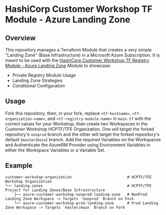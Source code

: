 # HashiCorp Customer Workshop TF Module - Azure Landing Zone

## Overview

This repository manages a Terraform Module that creates a very simple "Landing Zone" (Base Infrastructure) in a Microsoft Azure Subscription. It is meant to be used with the [HashiCorp Customer Workshop TF Registry Module - Azure Landing Zone](https://github.com/leefowlercu/hashicorp-workshop-tf-registry-module-azure-landing-zone) Module to showcase:

- Private Registry Module Usage
- Landing Zone Strategies
- Conditional Configuration

## Usage

Fork this repository, then, in your fork, replace `<tf-hostname>`, `<tf-organization-name>`, and `<tf-registry-module-name>` in `main.tf` with the correct values for your Workshop, then create two Workspaces in the Customer Workshop HCPTF/TFE Organization. One will target the forked repository's `nonprod` branch and the other will target the forked repository's default (`master`/`main`) branch. Add the required Variables on the Workspaces and Authenticate the AzureRM Provider using Environment Variables in either the Workspace Variables or a Variable Set.


## Example

```
customer-workshop-organization                         # HCPTF/TFE Workshop Organization 
└── landing-zones                                      # HCPTF/TFE Project for Landing Zones/Base Infrastructure
    ├── azure-customer-workshop-nonprod-landing-zone   # NonProd Landing Zone Workspace -> Targets `nonprod` Branch on Fork
    └── azure-customer-workshop-prod-landing-zone      # Prod Landing Zone Workspace -> Targets `master/main` Branch on Fork
```
